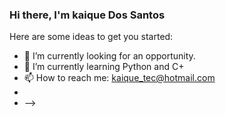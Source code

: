 ### Hi there, I'm kaique Dos Santos

Here are some ideas to get you started:

- 🔭 I’m currently looking for an opportunity.
- 🌱 I’m currently learning Python and C+
- 📫 How to reach me: kaique_tec@hotmail.com
- 
- -->
